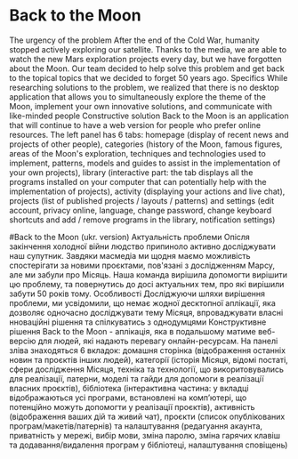 # Back to the Moon
The urgency of the problem
After the end of the Cold War, humanity stopped actively exploring our satellite. Thanks to the media, we are able to watch the new Mars exploration projects every day, but we have forgotten about the Moon. Our team decided to help solve this problem and get back to the topical topics that we decided to forget 50 years ago.
Specifics
While researching solutions to the problem, we realized that there is no desktop application that allows you to simultaneously explore the theme of the Moon, implement your own innovative solutions, and communicate with like-minded people
Constructive solution
Back to the Moon is an application that will continue to have a web version for people who prefer online resources. The left panel has 6 tabs: homepage (display of recent news and projects of other people), categories (history of the Moon, famous figures, areas of the Moon's exploration, techniques and technologies used to implement, patterns, models and guides to assist in the implementation of your own projects), library (interactive part: the tab displays all the programs installed on your computer that can potentially help with the implementation of projects), activity (displaying your actions and live chat), projects (list of published projects / layouts / patterns) and settings (edit account, privacy online, language, change password, change keyboard shortcuts and add / remove programs in the library, notification settings)

#Back to the Moon (ukr. version)
Актуальність проблеми
Опісля закінчення холодної війни людство припиноло активно досліджувати наш супутник. Завдяки масмедіа ми щодня маємо можливість спостерігати за новими проєктами, пов'язані з дослідженням Марсу, але ми забули про Місяць. Наша команда вирішила допомогти вирішити цю проблему, та повернутись до досі актуальних тем, про які вирішили забути 50 років тому.
Особливості
Досліджуючи шляхи вирішення проблеми, ми усвідомили, що немає жодної десктопної аплікації, яка дозволяє одночасно досліджувати тему Місяця, впроваджувати власні нноваційні рішення та спілкуватись з однодумцями
Конструктивне рішення
Back to the Moon - аплікація, яка в подальшому матиме веб-версію для людей, які надають перевагу онлайн-ресурсам. На панелі зліва знаходяться 6 вкладок: домашня сторінка (відображення останніх новин та проєктів інших людей), категорії (історія Місяця, відомі постаті, сфери дослідження Місяця, техніка та технології, що викоритовувались для реалізації, патерни, моделі та гайди для допомоги в реалізації власних проєктів), бібліотека (інтерактивна частина: у вкладці відображаються усі програми, встановлені на комп’ютері, що потенційно можуть допомогти у реалізації проєктів), активність (відображення ваших дій та живий чат), проєкти (список опублікованих програм/макетів/патернів) та налаштування (редагуання акаунта, приватність у мережі, вибір мови, зміна паролю, зміна гарячих клавіш та додавання/видалення програм у бібліотеці, налаштування сповіщень)

